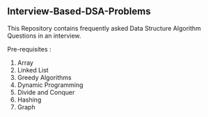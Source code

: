 ## Interview-Based-DSA-Problems

This Repository contains frequently asked Data Structure Algorithm Questions in an interview.

Pre-requisites :
  1. Array
  2. Linked List
  3. Greedy Algorithms
  4. Dynamic Programming
  5. Divide and Conquer
  6. Hashing
  7. Graph
